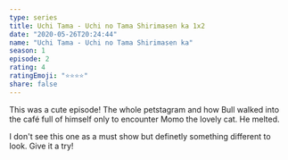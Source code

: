 ```yaml
---
type: series
title: Uchi Tama - Uchi no Tama Shirimasen ka 1x2
date: "2020-05-26T20:24:44"
name: "Uchi Tama - Uchi no Tama Shirimasen ka"
season: 1
episode: 2
rating: 4
ratingEmoji: "⭐️⭐️⭐️⭐️"
share: false
---
```


This was a cute episode! The whole petstagram and how Bull walked into the café full of himself only to encounter Momo the lovely cat. He melted.

I don't see this one as a must show but definetly something different to look. Give it a try!
